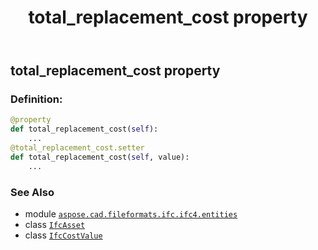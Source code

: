 ﻿---
title: total_replacement_cost property
second_title: Aspose.CAD for Python via .NET API References
description: 
type: docs
weight: 180
url: /python-net/aspose.cad.fileformats.ifc.ifc4.entities/ifcasset/total_replacement_cost/
is_root: false
---

## total_replacement_cost property

### Definition:
```python
@property
def total_replacement_cost(self):
    ...
@total_replacement_cost.setter
def total_replacement_cost(self, value):
    ...
```

### See Also
* module [`aspose.cad.fileformats.ifc.ifc4.entities`](../../)
* class [`IfcAsset`](/cad/python-net/aspose.cad.fileformats.ifc.ifc4.entities/ifcasset)
* class [`IfcCostValue`](/cad/python-net/aspose.cad.fileformats.ifc.ifc4.entities/ifccostvalue)
